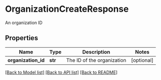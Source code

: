 # OrganizationCreateResponse

An organization ID
## Properties
Name | Type | Description | Notes
------------ | ------------- | ------------- | -------------
**organization_id** | **str** | The ID of the organization | [optional] 

[[Back to Model list]](../README.md#documentation-for-models) [[Back to API list]](../README.md#documentation-for-api-endpoints) [[Back to README]](../README.md)


